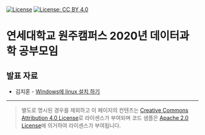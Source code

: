 [![License](https://img.shields.io/badge/License-Apache%202.0-blue.svg)](https://opensource.org/licenses/Apache-2.0)
[![License: CC BY 4.0](https://img.shields.io/badge/License-CC%20BY%204.0-lightgrey.svg)](https://creativecommons.org/licenses/by/4.0/)

# 연세대학교 원주캠퍼스 2020년 데이터과학 공부모임


## 발표 자료

- 김지훈 - [Windows에 linux 설치 하기](https://hoon427.tistory.com/103)
















----

> 별도로 명시된 경우를 제외하고 이 페이지의 컨텐츠는 [Creative Commons Attribution 4.0 License](https://creativecommons.org/licenses/by/4.0/)로 라이센스가 부여되며 코드 샘플은 [Apache 2.0 License](https://www.apache.org/licenses/LICENSE-2.0)에 의거하여 라이센스가 부여됩니다.
